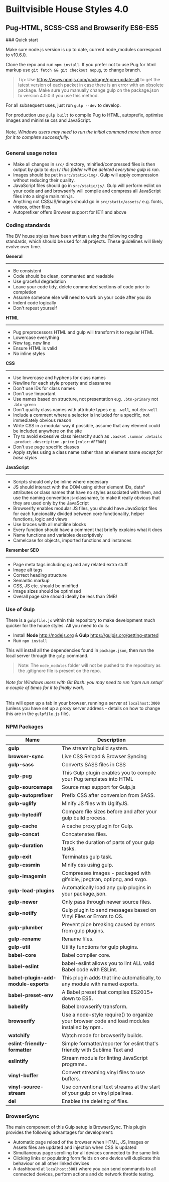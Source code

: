 Builtvisible House Styles 4.0 
=============================
Pug-HTML, SCSS-CSS and Browserify ES6-ES5
-----------------------------------------

### Quick start

Make sure node.js version is up to date, current node_modules correspond to v10.6.0.

Clone the repo and run `npm install`. If you prefer not to use Pug for html markup use `git fetch && git checkout nopug`, to change branch.

> Tip: Use https://www.npmjs.com/package/npm-update-all to get the latest version of each packet in case there is an error with an obsolete package. Make sure you manually change gulp on the package.json to version 4.0.0 if you use this method.

For all subsequent uses, just run `gulp --dev` to develop.

For production use `gulp built` to compile Pug to HTML, autoprefix, optimise images and minimise css and JavaScript.

###### Note, Windows users may need to run the initial command more than once for it to complete successfully.

### General usage notes

- Make all changes in `src/` directory, minified/compressed files is then output by gulp to `dist/` *this folder will be deleted everytime gulp is run*.
- Images should be put in `src/static/img/`. Gulp will apply compression without reducing their quality.
- JavaScript files should go in `src/static/js/`. Gulp will perform eslint on your code and and browserify will compile and compress all JavaScript files into a single main.min.js.
- Anything not CSS/JS/images should go in `src/static/assets/` e.g. fonts, videos, other files.
- Autoprefixer offers Browser support for IE11 and above 

### Coding standards

The BV house styles have been written using the following coding standards, which should be used for all projects. These guidelines will likely evolve over time.

**General**
___
- Be consistent
- Code should be clean, commented and readable
- Use graceful degradation
- Leave your code tidy, delete commented sections of code prior to completion
- Assume someone else will need to work on your code after you do
- Indent code logically
- Don't repeat yourself

**HTML**
___
- Pug preprocessors HTML and gulp will transform it to regular HTML
- Lowercase everything
- New tag, new line
- Ensure HTML is valid
- No inline styles

**CSS**
___
- Use lowercase and hyphens for class names
- Newline for each style property and classname
- Don't use IDs for class names
- Don't use !important
- Use names based on structure, not presentation e.g. `.btn-primary` not `.btn-green`
- Don't qualify class names with attribute types e.g. `.well`, not `div.well` 
- Include a comment where a selector is included for a specific, not immediately obvious reason
- Write CSS in a modular way if possible, assume that any element could be included anywhere on the site
- Try to avoid excessive class hierarchy such as `.basket` `.summar` `.details` `.product` `.description` `.price` `{color:#FF000}`
- Don't use page specific classes
- Apply styles using a class name rather than an element name *except for base styles*

**JavaScript**
___
- Scripts should only be inline where necessary
- JS should interact with the DOM using either element IDs, data* attributes or class names that have no styles associated with them, and use the naming convention js-classname, to make it really obvious that they are used only by the JavaScript
- Browserify enables modular JS files, you should have JavaScript files for each funcionality divided between core functionality, helper functions, logic and views
- Use braces with all multiline blocks
- Every function should have a comment that briefly explains what it does
- Name functions and variables descriptively
- Camelcase for objects, imported functions and instances

**Remember SEO**
___
- Page meta tags including og and any related extra stuff
- Image alt tags
- Correct heading structure
- Semantic markup
- CSS, JS etc. should be minified
- Image sizes should be optimised
- Overall page size should ideally be less than 2MB!

### Use of Gulp

There is a `gulpfile.js` within this repository to make development much quicker for the house styles. All you need to do is:

- Install **Node** http://nodejs.org & **Gulp** https://gulpjs.org/getting-started
- Run `npm install`

This will install all the dependencies found in `package.json`, then run the local server through the `gulp` command.

> Note: The `node_modules` folder will not be pushed to the repository as the .gitignore file is present on the repo.

###### Note for Windows users with Git Bash: you may need to run 'npm run setup' a couple of times for it to finally work.
  
This will open up a tab in your browser, running a server at `localhost:3000` (unless you have set up a proxy server address - details on how to change this are in the `gulpfile.js` file).

### NPM Packages

| Name | Description |
| --- | ----------- |
| **gulp** | The streaming build system. |
| **browser-sync** | Live CSS Reload & Browser Syncing |
| **gulp-sass** |  Converts SASS files in CSS |
| **gulp-pug** | This Gulp plugin enables you to compile your Pug templates into HTML |
| **gulp-sourcemaps** | Source map support for Gulp.js |
| **gulp-autoprefixer** | Prefix CSS after conversion from SASS. |
| **gulp-uglify** | Minify JS files with UglifyJS. |
| **gulp-bytediff** | Compare file sizes before and after your gulp build process. |
| **gulp-cache** | A cache proxy plugin for Gulp. |
| **gulp-concat** | Concatenates files. |
| **gulp-duration** | Track the duration of parts of your gulp tasks. |
| **gulp-exit** | Terminates gulp task. |
| **gulp-cssmin** | Minify css using gulp. |
| **gulp-imagemin** | Compresses images - packaged with gifsicle, jpegtran, optipng, and svgo. |
| **gulp-load-plugins** | Automatically load any gulp plugins in your package.json. |
| **gulp-newer** | Only pass through newer source files. |
| **gulp-notify** | Gulp plugin to send messages based on Vinyl Files or Errors to OS. |
| **gulp-plumber** | Prevent pipe breaking caused by errors from gulp plugins. |
| **gulp-rename** | Rename files. |
| **gulp-util** | Utility functions for gulp plugins. |
| **babel-core** | Babel compiler core. |
| **babel-eslint** | babel-eslint allows you to lint ALL valid Babel code with ESLint. |
| **babel-plugin-add-module-exports** | This plugin adds that line automatically, to any module with named exports. |
| **babel-preset-env** | A Babel preset that compiles ES2015+ down to ES5. |
| **babelify** | Babel browserify transform. |
| **browserify** | Use a node-style require() to organize your browser code and load modules installed by npm.. |
| **watchify** | Watch mode for browserify builds. |
| **eslint-friendly-formatter** | Simple formatter/reporter for eslint that's friendly with Sublime Text and  |iterm2. |
| **eslintify** | Stream module for linting JavaScript programs.. |
| **vinyl-buffer** | Convert streaming vinyl files to use buffers. |
| **vinyl-source-stream** | Use conventional text streams at the start of your gulp or vinyl pipelines. |
| **del** | Enables the deleting of files. |

### BrowserSync
  
The main component of this Gulp setup is BrowserSync. This plugin provides the following advantages for development:  

- Automatic page reload of the browser when HTML, JS, Images or Assets files are updated and injection when CSS is updated
- Simultaneous page scrolling for all devices connected to the same link  
- Clicking links or populating form fields on one device will duplicate this behaviour on all other linked devices  
- A dashboard at `localhost:3001` where you can send commands to all connected devices, perform actions and do network throttle testing.